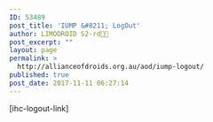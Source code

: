 ```yaml
---
ID: 53489
post_title: 'IUMP &#8211; LogOut'
author: LIMODROID S2-rd🔭🔬
post_excerpt: ""
layout: page
permalink: >
  http://allianceofdroids.org.au/aod/iump-logout/
published: true
post_date: 2017-11-11 06:27:14
---
```

[ihc-logout-link]
